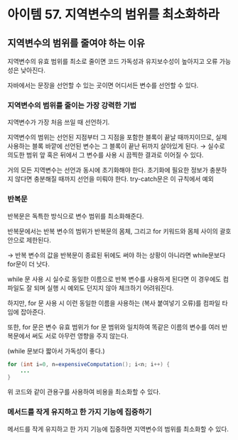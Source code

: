 # 아이템 57. 지역변수의 범위를 최소화하라

## 지역변수의 범위를 줄여야 하는 이유

지역변수의 유효 범위를 최소로 줄이면 코드 가독성과 유지보수성이 높아지고 오류 가능성은 낮아진다.

자바에서는 문장을 선언할 수 있는 곳이면 어디서든 변수를 선언할 수 있다.

### 지역변수의 범위를 줄이는 가장 강력한 기법

지역변수가 가장 처음 쓰일 때 선언하기.

지역변수의 범위는 선언된 지점부터 그 지점을 포함한 블록이 끝날 때까지이므로, 실제 사용하는 블록 바깥에 선언된 변수는 그 블록이 끝난 뒤까지 살아있게 된다.
→ 실수로 의도한 범위 앞 혹은 뒤에서 그 변수를 사용 시 끔찍한 결과로 이어질 수 있다.

거의 모든 지역변수는 선언과 동시에 초기화해야 한다.
초기화에 필요한 정보가 충분하지 않다면 충분해질 때까지 선언을 미뤄야 한다.
try-catch문은 이 규칙에서 예외

### 반복문

반복문은 독특한 방식으로 변수 범위를 최소화해준다.

반복문에서는 반복 변수의 범위가 반복문의 몸체, 그리고 for 키워드와 몸체 사이의 괄호 안으로 제한된다.

→ 반복 변수의 값을 반복문이 종료된 뒤에도 써야 하는 상황이 아니라면 while문보다 for문이 더 낫다.

while 문 사용 시 실수로 동일한 이름으로 반복 변수를 사용하게 된다면 이 경우에도 컴파일도 잘 되며 실행 시 예외도 던지지 않아 체크하기 어려워진다.

하지만, for 문 사용 시 이런 동일한 이름을 사용하는 (복사 붙여넣기 오류)를 컴파일 타임에 잡아준다.

또한, for 문은 변수 유효 범위가 for 문 범위와 일치하여 똑같은 이름의 변수를 여러 반복문에서 써도 서로 아무런 영향을 주지 않는다.

(while 문보다 짧아서 가독성이 좋다.)

```java
for (int i=0, n=expensiveComputation(); i<n; i++) {
	...
}
```

위 코드와 같이 관용구를 사용하여 비용을 최소화할 수 있다.

### 메서드를 작게 유지하고 한 가지 기능에 집중하기

메서드를 작게 유지하고 한 가지 기능에 집중하면 지역변수의 범위를 최소화할 수 있다.
